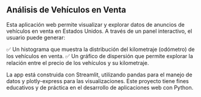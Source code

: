 ## Análisis de Vehículos en Venta

Esta aplicación web permite visualizar y explorar datos de anuncios de vehículos en venta en Estados Unidos. A través de un panel interactivo, el usuario puede generar:

✅ Un histograma que muestra la distribución del kilometraje (odómetro) de los vehículos en venta.
✅ Un gráfico de dispersión que permite explorar la relación entre el precio de los vehículos y su kilometraje.

La app está construida con Streamlit, utilizando pandas para el manejo de datos y plotly-express para las visualizaciones.
Este proyecto tiene fines educativos y de práctica en el desarrollo de aplicaciones web con Python.